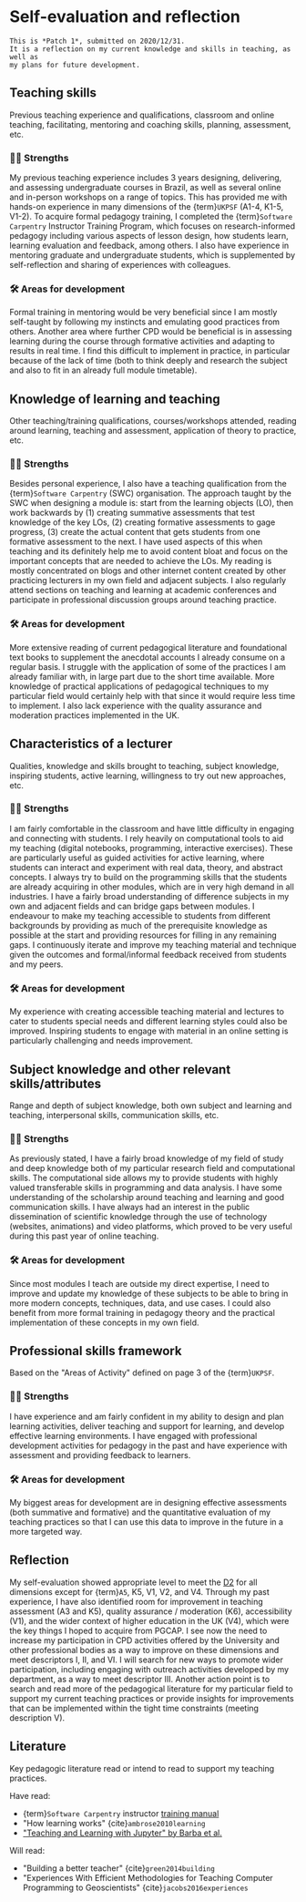 # Self-evaluation and reflection

```{note}
This is *Patch 1*, submitted on 2020/12/31.
It is a reflection on my current knowledge and skills in teaching, as well as
my plans for future development.
```

## Teaching skills

Previous teaching experience and qualifications, classroom and online
teaching, facilitating, mentoring and coaching skills, planning, assessment,
etc.

### 💪🏽 Strengths

My previous teaching experience includes 3 years designing, delivering, and
assessing undergraduate courses in Brazil, as well as several online and
in-person workshops on a range of topics. This has provided me with hands-on
experience in many dimensions of the {term}`UKPSF` (A1-4, K1-5, V1-2). To
acquire formal pedagogy training, I completed the {term}`Software Carpentry`
Instructor Training Program, which focuses on research-informed pedagogy
including various aspects of lesson design, how students learn, learning
evaluation and feedback, among others. I also have experience in mentoring
graduate and undergraduate students, which is supplemented by self-reflection
and sharing of experiences with colleagues.

### 🛠️ Areas for development

Formal training in mentoring would be very beneficial since I am mostly
self-taught by following my instincts and emulating good practices from others.
Another area where further CPD would be beneficial is in assessing learning
during the course through formative activities and adapting to results in real
time. I find this difficult to implement in practice, in particular because of
the lack of time (both to think deeply and research the subject and also to fit
in an already full module timetable).

## Knowledge of learning and teaching

Other teaching/training qualifications, courses/workshops attended, reading
around learning, teaching and assessment, application of theory to practice,
etc.


### 💪🏽 Strengths

Besides personal experience, I also have a teaching qualification from the
{term}`Software Carpentry` (SWC) organisation. The approach taught by the SWC
when designing a module is: start from the learning objects (LO), then work
backwards by (1) creating summative assessments that test knowledge of the key
LOs, (2) creating formative assessments to gage progress, (3) create the actual
content that gets students from one formative assessment to the next. I have
used aspects of this when teaching and its definitely help me to avoid content
bloat and focus on the important concepts that are needed to achieve the LOs.
My reading is mostly concentrated on blogs and other internet content created
by other practicing lecturers in my own field and adjacent subjects. I also
regularly attend sections on teaching and learning at academic conferences and
participate in professional discussion groups around teaching practice.

### 🛠️ Areas for development

More extensive reading of current pedagogical literature and foundational text
books to supplement the anecdotal accounts I already consume on a regular
basis. I struggle with the application of some of the practices I am already
familiar with, in large part due to the short time available. More knowledge of
practical applications of pedagogical techniques to my particular field would
certainly help with that since it would require less time to implement. I also
lack experience with the quality assurance and moderation practices implemented
in the UK.


## Characteristics of a lecturer

Qualities, knowledge and skills brought to teaching, subject knowledge,
inspiring students, active learning, willingness to try out new approaches,
etc.

### 💪🏽 Strengths

I am fairly comfortable in the classroom and have little difficulty in engaging
and connecting with students. I rely heavily on computational tools to aid my
teaching (digital notebooks, programming, interactive exercises). These are
particularly useful as guided activities for active learning, where students
can interact and experiment with real data, theory, and abstract concepts. I
always try to build on the programming skills that the students are already
acquiring in other modules, which are in very high demand in all industries. I
have a fairly broad understanding of difference subjects in my own and adjacent
fields and can bridge gaps between modules. I endeavour to make my teaching
accessible to students from different backgrounds by providing as much of the
prerequisite knowledge as possible at the start and providing resources for
filling in any remaining gaps. I continuously iterate and improve my teaching
material and technique given the outcomes and formal/informal feedback received
from students and my peers.

### 🛠️ Areas for development

My experience with creating accessible teaching material and lectures to cater
to students special needs and different learning styles could also be improved.
Inspiring students to engage with material in an online setting is particularly
challenging and needs improvement.

## Subject knowledge and other relevant skills/attributes

Range and depth of subject knowledge, both own subject and learning and
teaching, interpersonal skills, communication skills, etc.

### 💪🏽 Strengths

As previously stated, I have a fairly broad knowledge of my field of study and
deep knowledge both of my particular research field and computational skills.
The computational side allows my to provide students with highly valued
transferable skills in programming and data analysis. I have some understanding
of the scholarship around teaching and learning and good communication skills.
I have always had an interest in the public dissemination of scientific
knowledge through the use of technology (websites, animations) and video
platforms, which proved to be very useful during this past year of online
teaching.

### 🛠️ Areas for development

Since most modules I teach are outside my direct expertise, I need to improve
and update my knowledge of these subjects to be able to bring in more modern
concepts, techniques, data, and use cases. I could also benefit from more
formal training in pedagogy theory and the practical implementation of these
concepts in my own field.


## Professional skills framework

Based on the "Areas of Activity" defined on page 3 of the {term}`UKPSF`.

### 💪🏽 Strengths

I have experience and am fairly confident in my ability to design and plan
learning activities, deliver teaching and support for learning, and develop
effective learning environments. I have engaged with professional development
activities for pedagogy in the past and have experience with assessment and
providing feedback to learners.

### 🛠️ Areas for development

My biggest areas for development are in designing effective assessments (both
summative and formative) and the quantitative evaluation of my teaching
practices so that I can use this data to improve in the future in a more
targeted way.

## Reflection

My self-evaluation showed appropriate level to meet the [D2](d2) for all
dimensions except for {term}`A5`, K5, V1, V2, and V4. Through my past
experience, I have also identified room for improvement in teaching assessment
(A3 and K5), quality assurance / moderation (K6), accessibility (V1), and the
wider context of higher education in the UK (V4), which were the key things I
hoped to acquire from PGCAP. I see now the need to increase my participation in
CPD activities offered by the University and other professional bodies as a way
to improve on these dimensions and meet descriptors I, II, and VI. I will
search for new ways to promote wider participation, including engaging with
outreach activities developed by my department, as a way to meet descriptor
III. Another action point is to search and read more of the pedagogical
literature for my particular field to support my current teaching practices or
provide insights for improvements that can be implemented within the tight time
constraints (meeting description V).

## Literature

Key pedagogic literature read or intend to read to support my teaching
practices.

Have read:

* {term}`Software Carpentry` instructor [training manual](https://carpentries.github.io/instructor-training/)
* "How learning works" {cite}`ambrose2010learning`
* ["Teaching and Learning with Jupyter" by Barba et al.](https://jupyter4edu.github.io/jupyter-edu-book/)

Will read:

* "Building a better teacher" {cite}`green2014building`
* "Experiences With Efficient Methodologies for Teaching Computer Programming
  to Geoscientists" {cite}`jacobs2016experiences`
